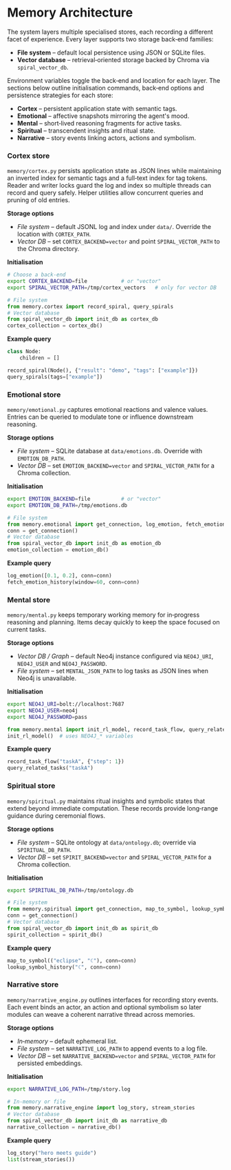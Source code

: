 # Memory Architecture

The system layers multiple specialised stores, each recording a different facet
of experience. Every layer supports two storage back‑end families:

- **File system** – default local persistence using JSON or SQLite files.
- **Vector database** – retrieval‑oriented storage backed by Chroma via
  `spiral_vector_db`.

Environment variables toggle the back‑end and location for each layer. The
sections below outline initialisation commands, back‑end options and
persistence strategies for each store:

- **Cortex** – persistent application state with semantic tags.
- **Emotional** – affective snapshots mirroring the agent's mood.
- **Mental** – short‑lived reasoning fragments for active tasks.
- **Spiritual** – transcendent insights and ritual state.
- **Narrative** – story events linking actors, actions and symbolism.

### Cortex store

`memory/cortex.py` persists application state as JSON lines while maintaining an
inverted index for semantic tags and a full‑text index for tag tokens. Reader
and writer locks guard the log and index so multiple threads can record and
query safely. Helper utilities allow concurrent queries and pruning of old
entries.

**Storage options**

- *File system* – default JSONL log and index under `data/`. Override the
  location with `CORTEX_PATH`.
- *Vector DB* – set `CORTEX_BACKEND=vector` and point `SPIRAL_VECTOR_PATH` to
  the Chroma directory.

**Initialisation**

```bash
# Choose a back‑end
export CORTEX_BACKEND=file           # or "vector"
export SPIRAL_VECTOR_PATH=/tmp/cortex_vectors   # only for vector DB
```

```python
# File system
from memory.cortex import record_spiral, query_spirals
# Vector database
from spiral_vector_db import init_db as cortex_db
cortex_collection = cortex_db()
```

**Example query**

```python
class Node:
    children = []

record_spiral(Node(), {"result": "demo", "tags": ["example"]})
query_spirals(tags=["example"])
```

### Emotional store

`memory/emotional.py` captures emotional reactions and valence values. Entries
can be queried to modulate tone or influence downstream reasoning.

**Storage options**

- *File system* – SQLite database at `data/emotions.db`. Override with
  `EMOTION_DB_PATH`.
- *Vector DB* – set `EMOTION_BACKEND=vector` and `SPIRAL_VECTOR_PATH` for a
  Chroma collection.

**Initialisation**

```bash
export EMOTION_BACKEND=file          # or "vector"
export EMOTION_DB_PATH=/tmp/emotions.db
```

```python
# File system
from memory.emotional import get_connection, log_emotion, fetch_emotion_history
conn = get_connection()
# Vector database
from spiral_vector_db import init_db as emotion_db
emotion_collection = emotion_db()
```

**Example query**

```python
log_emotion([0.1, 0.2], conn=conn)
fetch_emotion_history(window=60, conn=conn)
```

### Mental store

`memory/mental.py` keeps temporary working memory for in‑progress reasoning and
planning. Items decay quickly to keep the space focused on current tasks.

**Storage options**

- *Vector DB / Graph* – default Neo4j instance configured via `NEO4J_URI`,
  `NEO4J_USER` and `NEO4J_PASSWORD`.
- *File system* – set `MENTAL_JSON_PATH` to log tasks as JSON lines when Neo4j
  is unavailable.

**Initialisation**

```bash
export NEO4J_URI=bolt://localhost:7687
export NEO4J_USER=neo4j
export NEO4J_PASSWORD=pass
```

```python
from memory.mental import init_rl_model, record_task_flow, query_related_tasks
init_rl_model()  # uses NEO4J_* variables
```

**Example query**

```python
record_task_flow("taskA", {"step": 1})
query_related_tasks("taskA")
```

### Spiritual store

`memory/spiritual.py` maintains ritual insights and symbolic states that extend
beyond immediate computation. These records provide long‑range guidance during
ceremonial flows.

**Storage options**

- *File system* – SQLite ontology at `data/ontology.db`; override via
  `SPIRITUAL_DB_PATH`.
- *Vector DB* – set `SPIRIT_BACKEND=vector` and `SPIRAL_VECTOR_PATH` for a
  Chroma collection.

**Initialisation**

```bash
export SPIRITUAL_DB_PATH=/tmp/ontology.db
```

```python
# File system
from memory.spiritual import get_connection, map_to_symbol, lookup_symbol_history
conn = get_connection()
# Vector database
from spiral_vector_db import init_db as spirit_db
spirit_collection = spirit_db()
```

**Example query**

```python
map_to_symbol(("eclipse", "☾"), conn=conn)
lookup_symbol_history("☾", conn=conn)
```

### Narrative store

`memory/narrative_engine.py` outlines interfaces for recording story events.
Each event binds an actor, an action and optional symbolism so later modules can
weave a coherent narrative thread across memories.

**Storage options**

- *In‑memory* – default ephemeral list.
- *File system* – set `NARRATIVE_LOG_PATH` to append events to a log file.
- *Vector DB* – set `NARRATIVE_BACKEND=vector` and `SPIRAL_VECTOR_PATH` for
  persisted embeddings.

**Initialisation**

```bash
export NARRATIVE_LOG_PATH=/tmp/story.log
```

```python
# In‑memory or file
from memory.narrative_engine import log_story, stream_stories
# Vector database
from spiral_vector_db import init_db as narrative_db
narrative_collection = narrative_db()
```

**Example query**

```python
log_story("hero meets guide")
list(stream_stories())
```
